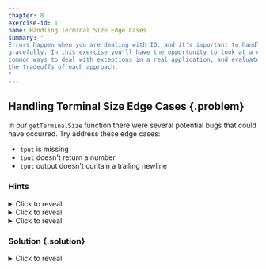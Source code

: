 ```yaml
---
chapter: 8
exercise-id: 1
name: Handling Terminal Size Edge Cases
summary: "
Errors happen when you are dealing with IO, and it's important to handle them
gracefully. In this exercise you'll have the opportunity to look at a couple of
common ways to deal with exceptions in a real application, and evaluate
the tradeoffs of each approach.
"
---
```


## Handling Terminal Size Edge Cases {.problem}

In our `getTerminalSize` function there were several potential bugs that could
have occurred.  Try address these edge cases:

 - `tput` is missing
 - `tput` doesn't return a number
 - `tput` output doesn't contain a trailing newline

### Hints
<div class="hints">

<details>
<summary>Click to reveal</summary>
<div class="details-body-outer">
<div class="details-body">

</div>
</div>
</details>

<details>
<summary>Click to reveal</summary>
<div class="details-body-outer">
<div class="details-body">

</div>
</div>
</details>

<details>
<summary>Click to reveal</summary>
<div class="details-body-outer">
<div class="details-body">

</div>
</div>
</details>

</div>

### Solution {.solution}

<div class="solution">

<details>
<summary>Click to reveal</summary>
<div class="details-body-outer">
<div class="details-body">

For this exercise, let's start by narrowing our focus down to just the parts of
our program that are relevant. Specifically, the `getTerminalSize` and the
`ScreenDimensions` record. This will let us focus on the solution at hand
without too much extraneous code. As you work through the exercises for this
chapter, try to integration the solutions into your program. For now, let's look
at the version of `getTerminalSize` and `ScreenDimensions` that you should have
after finishing the chapter:

```haskell
data ScreenDimensions = ScreenDimensions
  { screenRows :: Int
  , screenColumns :: Int
  } deriving (Eq, Show)

getTerminalSize :: IO ScreenDimensions
getTerminalSize =
  case SystemInfo.os of
    "darwin" -> tputScreenDimensions
    "linux" -> tputScreenDimensions
    _other -> pure $ ScreenDimensions 25 80
  where
    tputScreenDimensions :: IO ScreenDimensions
    tputScreenDimensions =
      readProcess "tput" ["lines"] ""
      >>= \lines ->
        readProcess "tput" ["cols"] ""
        >>= \cols ->
              let lines' = read $ init lines
                  cols'  = read $ init cols
              in return $ ScreenDimensions lines' cols'
```

All of the scenarios listed in the example should throw an `IO` exception if
they fail, so focus there. Let's look at the three most compelling options for
how we might want to add error handing when an exception is thrown:

  1. Catch the exception and return a default `ScreenDimensions` value.
  2. Don't catch the exception, and let the caller deal with it.
  3. Use `Either`. Return a `Right` value on success, or `Left` for an exception.

The first of these options is pretty straightforward. Let's write a version of
`getTerminalSize` that will return a default if any exception is raised. To do
that, we'll first need to import `IOException` and `catch` from `Control.Exception`:

```haskell
import Control.Exception (IOException, catch)
```

Next, let's add a new version of `getTerminalSize` that returns a default value
when we encounter an error. We'll call our new function `getTerminalSizeWithDefault`:

```haskell
getTerminalSizeWithDefault :: IO ScreenDimensions
getTerminalSizeWithDefault =
  catch @IOException tputScreenDimensions $ \_e -> pure (ScreenDimensions 25 80)
  where
    tputScreenDimensions :: IO ScreenDimensions
    tputScreenDimensions =
      readProcess "tput" ["lines"] ""
      >>= \lines ->
        readProcess "tput" ["cols"] ""
        >>= \cols ->
              let lines' = read $ init lines
                  cols'  = read $ init cols
              in return $ ScreenDimensions lines' cols'
```

You'll notice in this that our code has gotten a bit shorter, but still looks
largely similar to the earlier version. We've kept the original definition of
`tputScreenDimensions`, but now we're calling it through `catch` and returning
a default `ScreenDimensions` if there are any exceptions. Since we'll be
handling errors with `catch` we no longer need to check the operating system as
a way of guessing whether or not `tput` is likely to be installed.

The next approach we identified was to avoid catching any exceptions in
`getTerminalSize` and, instead, to catch an exception at the call site and deal
with it there. Right now we're calling `getTerminalSize` from `runHCat`:

```haskell
runHCat :: IO ()
runHCat =
  handleArgs
  >>= eitherToErr
  >>= flip openFile ReadMode
  >>= TextIO.hGetContents
  >>= \contents ->
    getTerminalSize >>= \termSize ->
      let pages = paginate termSize contents
      in showPages pages
```

Let's take a look at how we could handle an error in this function
instead. We'll still default to a 25x80 terminal if we can't get a default
terminal size, but this time we'll show the user a message telling them what
failed and letting them know that we're falling back to a default terminal size.

We'll do this by adding a new `where` binding named `terminalSizeWithErr`:

```haskell
terminalSizeWithErr = catch @IOError getTerminalSize $ \err ->
  Clock.getCurrentTime >>= \now ->
    let defaultTermSize = ScreenDimensions 25 80
        finfo = FileInfo "" 0 now False False False
        errText = Text.pack $
          "An error occurred while trying to get the screen dimensions:\n"
          <> show err
          <> "\nDefaulting to a terminal size of 80x25"
        msg = paginate defaultTermSize finfo errText
    in showPages msg >> pure defaultTermSize
```

As you can see, our new error handling function is quite a bit bigger than the
error handling we added when we defined `getTerminaSizeWithDefault`, but we're
also getting a much more featureful error handling implementation. We can
temporarily change the call to `tput` to something that doesn't exist so that we
can see our error handling working. You should see a message like this:

```
An error occurred while trying to get the screen dimensions:
tput-bad: readCreateProcess: posix_spawnp: does not exist (No such file or
directory)
Defaulting to a terminal size of 80x25
```

Notice that in this example output the text is wrapped to 80 characters. You can
also see in this screenshot that the text is wrapped to 80 characters even
though the terminal is larger:

![A screenshot of hcat error output wrapped to 80 columns](/images/solutions/chapter8/tput-error.webp)


</div>
</div>
</details>

</div>
